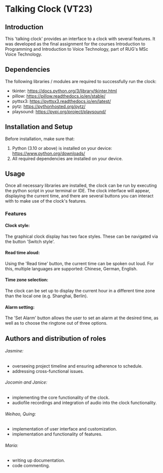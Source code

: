 # Talking Clock (VT23)

## Introduction

This 'talking clock' provides an interface to a clock with several features. It was developed as the final assignment for the courses Introduction to Programming and Introduction to Voice Technology, part of RUG's MSc Voice Technology.

## Dependencies

The following libraries / modules are required to successfully run the clock:
- tkinter: https://docs.python.org/3/library/tkinter.html
- pillow: https://pillow.readthedocs.io/en/stable/
- pyttsx3: https://pyttsx3.readthedocs.io/en/latest/
- pytz: https://pythonhosted.org/pytz/
- playsound: https://pypi.org/project/playsound/
 
## Installation and Setup
 Before installation, make sure that:
 1. Python (3.10 or above) is installed on your device: https://www.python.org/downloads/
 2. All required dependencies are installed on your device.
 
## Usage

Once all necessary libraries are installed, the clock can be run by executing the python script in your terminal or IDE. The clock interface will appear, displaying the current time, and there are several buttons you can interact with to make use of the clock's features.

### Features

#### Clock style:
The graphical clock display has two face styles. These can be navigated via the button 'Switch style'.

#### Read time aloud: 
Using the 'Read time' button, the current time can be spoken out loud. For this, multiple languages are supported: Chinese, German, English.

#### Time zone selection:
The clock can be set up to display the current hour in a different time zone than the local one (e.g. Shanghai, Berlin). 

#### Alarm setting:
The 'Set Alarm' button allows the user to set an alarm at the desired time, as well as to choose the ringtone out of three options.

## Authors and distribution of roles

###### Jasmine:
- overseeing project timeline and ensuring adherence to schedule.
- addressing cross-functional issues.

###### Jocomin and Janice:
- implementing the core functionality of the clock.
- audiofile recordings and integration of audio into the clock functionality.

###### Weihao, Quing:
- implementation of user interface and customization.
- implementation and functionality of features.

###### Maria:
- writing up documentation.
- code commenting.
